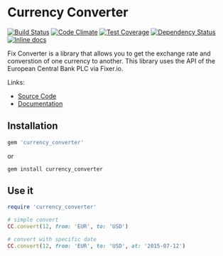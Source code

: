 # Currency Converter

[![Build Status](https://travis-ci.org/gearnode/currency_converter.svg)](https://travis-ci.org/gearnode/currency_converter)
[![Code Climate](https://codeclimate.com/github/gearnode/currency_converter/badges/gpa.svg)](https://codeclimate.com/github/gearnode/currency_converter)
[![Test Coverage](https://codeclimate.com/github/gearnode/currency_converter/badges/coverage.svg)](https://codeclimate.com/github/gearnode/currency_converter/coverage)
[![Dependency Status](https://gemnasium.com/gearnode/currency_converter.svg)](https://gemnasium.com/gearnode/currency_converter)
[![Inline docs](http://inch-ci.org/github/gearnode/currency_converter.svg?branch=master)](http://inch-ci.org/github/gearnode/currency_converter)

Fix Converter is a library that allows you to get the exchange rate and converstion of one currency to another. This library uses the API of the European Central Bank PLC via Fixer.io.

Links:

- [Source Code](https://github.com/gearnode/currency_converter)
- [Documentation](http://rubydoc.info/github/gearnode/currency_converter/master)

## Installation

``` ruby
gem 'currency_converter'
```
or
``` shell
gem install currency_converter
```


## Use it

``` ruby
require 'currency_converter'

# simple convert
CC.convert(12, from: 'EUR', to: 'USD')

# convert with specific date
CC.convert(12, from: 'EUR', to: 'USD', at: '2015-07-12')
```
